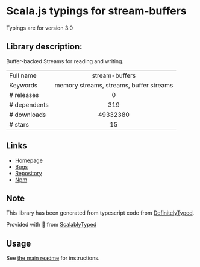 
# Scala.js typings for stream-buffers

Typings are for version 3.0

## Library description:
Buffer-backed Streams for reading and writing.

|                    |                 |
| ------------------ | :-------------: |
| Full name          | stream-buffers |
| Keywords           | memory streams, streams, buffer streams |
| # releases         | 0 |
| # dependents       | 319 |
| # downloads        | 49332380 |
| # stars            | 15 |

## Links
- [Homepage](https://github.com/samcday/node-stream-buffer#readme)
- [Bugs](https://github.com/samcday/node-stream-buffer/issues)
- [Repository](https://github.com/samcday/node-stream-buffer)
- [Npm](https://www.npmjs.com/package/stream-buffers)
    


## Note
This library has been generated from typescript code from [DefinitelyTyped](https://definitelytyped.org).

Provided with :purple_heart: from [ScalablyTyped](https://github.com/oyvindberg/ScalablyTyped)

## Usage
See [the main readme](../../readme.md) for instructions.


